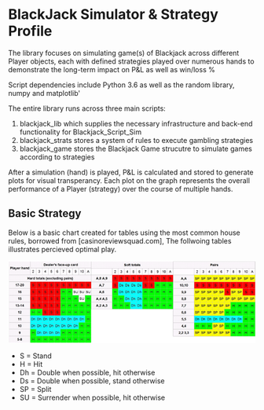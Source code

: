 # BlackJack Simulator & Strategy Profile
The library focuses on simulating game(s) of Blackjack across different Player objects, each with defined strategies played over numerous hands to demonstrate the long-term impact on P&L as well as win/loss %

Script dependencies include Python 3.6 as well as  the random library, numpy and matplotlib'

The entire library runs across three main scripts:
1. blackjack_lib which supplies the necessary infrastructure and back-end functionality for Blackjack_Script_Sim 
2. blackjack_strats stores a system of rules to execute gambling strategies
3. blackjack_game stores the Blackjack Game strucutre to simulate games according to strategies

After a simulation (hand) is played, P&L is calculated and stored to generate plots for visual transperancy. Each plot on the graph represents the overall performance of a Player (strategy) over the course of multiple hands. 

## Basic Strategy
Below is a basic chart created for tables using the most common house rules, borrowed from [casinoreviewsquad.com], The follwoing tables illustrates percieved optimal play. 

!['SimpleStrategy'](https://github.com/Raj9898/BlackJack_Simulator/blob/master/_strats_/blackjackstrategyimg.png) 
- S = Stand
- H = Hit
- Dh = Double when possible, hit otherwise
- Ds = Double when possible, stand otherwise
- SP = Split
- SU = Surrender when possible, hit otherwise
